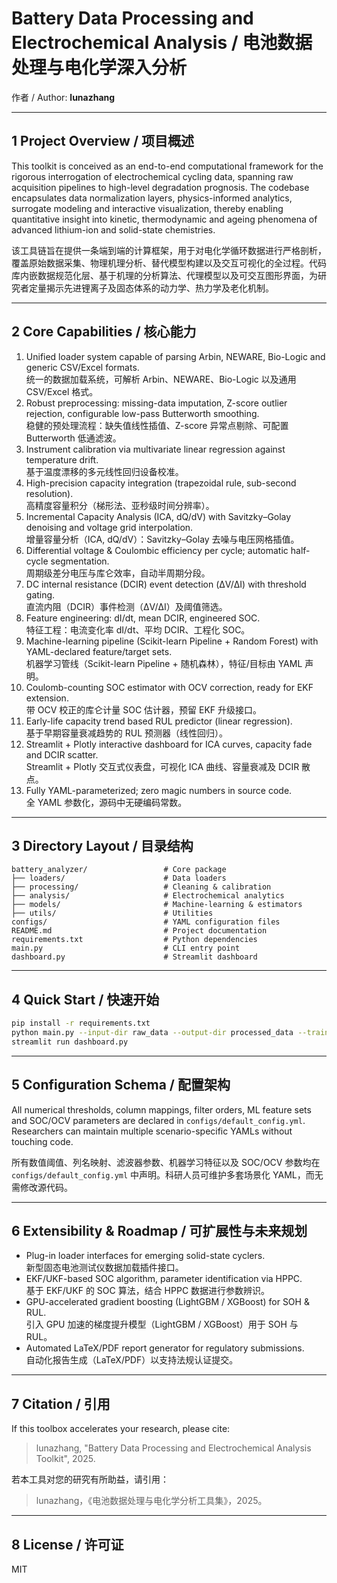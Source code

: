 # Battery Data Processing and Electrochemical Analysis / 电池数据处理与电化学深入分析

作者 / Author: **lunazhang**

---

## 1  Project Overview / 项目概述

This toolkit is conceived as an end-to-end computational framework for the rigorous interrogation of electrochemical cycling data, spanning raw acquisition pipelines to high-level degradation prognosis.  The codebase encapsulates data normalization layers, physics-informed analytics, surrogate modeling and interactive visualization, thereby enabling quantitative insight into kinetic, thermodynamic and ageing phenomena of advanced lithium-ion and solid-state chemistries.

该工具链旨在提供一条端到端的计算框架，用于对电化学循环数据进行严格剖析，覆盖原始数据采集、物理机理分析、替代模型构建以及交互可视化的全过程。代码库内嵌数据规范化层、基于机理的分析算法、代理模型以及可交互图形界面，为研究者定量揭示先进锂离子及固态体系的动力学、热力学及老化机制。

---

## 2  Core Capabilities / 核心能力

1. Unified loader system capable of parsing Arbin, NEWARE, Bio-Logic and generic CSV/Excel formats.  
   统一的数据加载系统，可解析 Arbin、NEWARE、Bio-Logic 以及通用 CSV/Excel 格式。
2. Robust preprocessing: missing-data imputation, Z-score outlier rejection, configurable low-pass Butterworth smoothing.  
   稳健的预处理流程：缺失值线性插值、Z-score 异常点剔除、可配置 Butterworth 低通滤波。
3. Instrument calibration via multivariate linear regression against temperature drift.  
   基于温度漂移的多元线性回归设备校准。
4. High-precision capacity integration (trapezoidal rule, sub-second resolution).  
   高精度容量积分（梯形法、亚秒级时间分辨率）。
5. Incremental Capacity Analysis (ICA, dQ/dV) with Savitzky–Golay denoising and voltage grid interpolation.  
   增量容量分析（ICA, dQ/dV）：Savitzky–Golay 去噪与电压网格插值。
6. Differential voltage & Coulombic efficiency per cycle; automatic half-cycle segmentation.  
   周期级差分电压与库仑效率，自动半周期分段。
7. DC internal resistance (DCIR) event detection (ΔV/ΔI) with threshold gating.  
   直流内阻（DCIR）事件检测（ΔV/ΔI）及阈值筛选。
8. Feature engineering: dI/dt, mean DCIR, engineered SOC.  
   特征工程：电流变化率 dI/dt、平均 DCIR、工程化 SOC。
9. Machine-learning pipeline (Scikit-learn Pipeline + Random Forest) with YAML-declared feature/target sets.  
   机器学习管线（Scikit-learn Pipeline + 随机森林），特征/目标由 YAML 声明。
10. Coulomb-counting SOC estimator with OCV correction, ready for EKF extension.  
    带 OCV 校正的库仑计量 SOC 估计器，预留 EKF 升级接口。
11. Early-life capacity trend based RUL predictor (linear regression).  
    基于早期容量衰减趋势的 RUL 预测器（线性回归）。
12. Streamlit + Plotly interactive dashboard for ICA curves, capacity fade and DCIR scatter.  
    Streamlit + Plotly 交互式仪表盘，可视化 ICA 曲线、容量衰减及 DCIR 散点。
13. Fully YAML-parameterized; zero magic numbers in source code.  
    全 YAML 参数化，源码中无硬编码常数。

---

## 3  Directory Layout / 目录结构

```
battery_analyzer/                 # Core package 
├── loaders/                      # Data loaders
├── processing/                   # Cleaning & calibration
├── analysis/                     # Electrochemical analytics
├── models/                       # Machine-learning & estimators
├── utils/                        # Utilities
configs/                          # YAML configuration files
README.md                         # Project documentation
requirements.txt                  # Python dependencies
main.py                           # CLI entry point
dashboard.py                      # Streamlit dashboard
```

---

## 4  Quick Start / 快速开始

```bash
pip install -r requirements.txt
python main.py --input-dir raw_data --output-dir processed_data --train-model
streamlit run dashboard.py
```

---

## 5  Configuration Schema / 配置架构

All numerical thresholds, column mappings, filter orders, ML feature sets and SOC/OCV parameters are declared in `configs/default_config.yml`. Researchers can maintain multiple scenario-specific YAMLs without touching code.

所有数值阈值、列名映射、滤波器参数、机器学习特征以及 SOC/OCV 参数均在 `configs/default_config.yml` 中声明。科研人员可维护多套场景化 YAML，而无需修改源代码。

---

## 6  Extensibility & Roadmap / 可扩展性与未来规划

* Plug-in loader interfaces for emerging solid-state cyclers.  
  新型固态电池测试仪数据加载插件接口。
* EKF/UKF-based SOC algorithm, parameter identification via HPPC.  
  基于 EKF/UKF 的 SOC 算法，结合 HPPC 数据进行参数辨识。
* GPU-accelerated gradient boosting (LightGBM / XGBoost) for SOH & RUL.  
  引入 GPU 加速的梯度提升模型（LightGBM / XGBoost）用于 SOH 与 RUL。
* Automated LaTeX/PDF report generator for regulatory submissions.  
  自动化报告生成（LaTeX/PDF）以支持法规认证提交。

---

## 7  Citation / 引用

If this toolbox accelerates your research, please cite:  
> lunazhang, "Battery Data Processing and Electrochemical Analysis Toolkit", 2025.

若本工具对您的研究有所助益，请引用：  
> lunazhang，《电池数据处理与电化学分析工具集》，2025。

---

## 8  License / 许可证

MIT